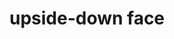 ---
layout: smileys&emotion
title: upside-down face
emoji: upside_down_face
permalink: 🙃.html
image: assets/img/3moji/upside_down_face.png
---